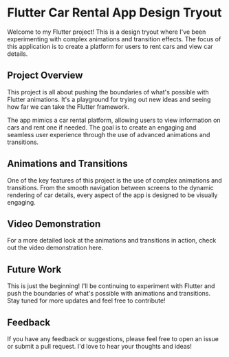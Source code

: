  # Flutter Car Rental App Design Tryout

Welcome to my Flutter project! This is a design tryout where I've been experimenting with complex animations and transition effects. The focus of this application is to create a platform for users to rent cars and view car details.

## Project Overview

This project is all about pushing the boundaries of what's possible with Flutter animations. It's a playground for trying out new ideas and seeing how far we can take the Flutter framework.

The app mimics a car rental platform, allowing users to view information on cars and rent one if needed. The goal is to create an engaging and seamless user experience through the use of advanced animations and transitions.

## Animations and Transitions

One of the key features of this project is the use of complex animations and transitions. From the smooth navigation between screens to the dynamic rendering of car details, every aspect of the app is designed to be visually engaging.

## Video Demonstration

For a more detailed look at the animations and transitions in action, check out the video demonstration here.

## Future Work

This is just the beginning! I'll be continuing to experiment with Flutter and push the boundaries of what's possible with animations and transitions. Stay tuned for more updates and feel free to contribute!

## Feedback

If you have any feedback or suggestions, please feel free to open an issue or submit a pull request. I'd love to hear your thoughts and ideas!

